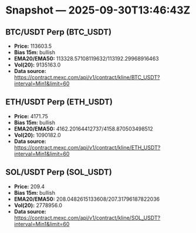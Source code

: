 # Snapshot — 2025-09-30T13:46:43Z

## BTC/USDT Perp (BTC_USDT)
- **Price:** 113603.5
- **Bias 15m:** bullish
- **EMA20/EMA50:** 113328.57108119632/113192.29968916463
- **Vol(20):** 9135163.0
- **Data source:** https://contract.mexc.com/api/v1/contract/kline/BTC_USDT?interval=Min1&limit=60

## ETH/USDT Perp (ETH_USDT)
- **Price:** 4171.75
- **Bias 15m:** bullish
- **EMA20/EMA50:** 4162.20164412737/4158.870503498512
- **Vol(20):** 1090182.0
- **Data source:** https://contract.mexc.com/api/v1/contract/kline/ETH_USDT?interval=Min1&limit=60

## SOL/USDT Perp (SOL_USDT)
- **Price:** 209.4
- **Bias 15m:** bullish
- **EMA20/EMA50:** 208.0482615133608/207.31796187822036
- **Vol(20):** 2778956.0
- **Data source:** https://contract.mexc.com/api/v1/contract/kline/SOL_USDT?interval=Min1&limit=60
